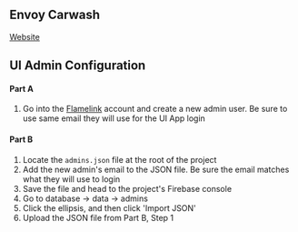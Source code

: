 ## Envoy Carwash

[Website](www.envoycarwash.netlify.com)

## UI Admin Configuration

#### Part A

1.  Go into the [Flamelink](https://app.flamelink.io/dashboard) account and create a new admin user. Be sure to use same email they will use for the UI App login

#### Part B

1.  Locate the `admins.json` file at the root of the project
2.  Add the new admin's email to the JSON file. Be sure the email matches what they will use to login
3.  Save the file and head to the project's Firebase console
4.  Go to database -> data -> admins
5.  Click the ellipsis, and then click 'Import JSON'
6.  Upload the JSON file from Part B, Step 1
